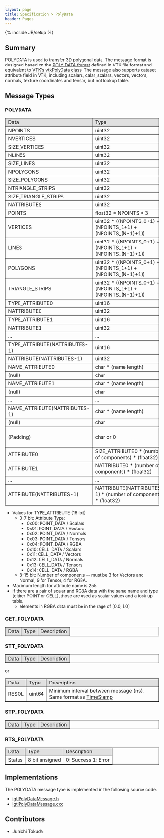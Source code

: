 ```yaml
---
layout: page
title: Specification > PolyData
header: Pages
---
```

{% include JB/setup %}


## Summary

POLYDATA is used to transfer 3D polygonal data. The message format is designed based on the [POLY DATA format](http://www.vtk.org/VTK/img/file-formats.pdf) defined in VTK file format and equivalent to [VTK's vtkPolyData class](http://noodle.med.yale.edu/vtk5/classvtkPolyData.html). The message also supports dataset attribute field in VTK, including scalars, calar_scalars, vectors, vectors, normals, texture coordinates and tensor, but not lookup table.

## Message Types

### POLYDATA

<table border="1" cellpadding="5" cellspacing="0" align="center">

<tbody><tr>
<td style="background:#e0e0e0;"> Data
</td><td style="background:#e0e0e0;"> Type
</td><td style="background:#e0e0e0;"> Description
</td></tr>
<tr>
<td align="left"> NPOINTS
</td><td align="left"> uint32
</td><td align="left"> Number of points
</td></tr>
<tr>
<td align="left"> NVERTICES
</td><td align="left"> uint32
</td><td align="left"> Number of vertices
</td></tr>
<tr>
<td align="left"> SIZE_VERTICES
</td><td align="left"> uint32
</td><td align="left"> Total size of vertices data
</td></tr>
<tr>
<td align="left"> NLINES
</td><td align="left"> uint32
</td><td align="left"> Number of lines
</td></tr>
<tr>
<td align="left"> SIZE_LINES
</td><td align="left"> uint32
</td><td align="left"> Total size of line data
</td></tr>
<tr>
<td align="left"> NPOLYGONS
</td><td align="left"> uint32
</td><td align="left"> Number of polygons
</td></tr>
<tr>
<td align="left"> SIZE_POLYGONS
</td><td align="left"> uint32
</td><td align="left"> Total size of polygon data
</td></tr>
<tr>
<td align="left"> NTRIANGLE_STRIPS
</td><td align="left"> uint32
</td><td align="left"> Number of triangle strips
</td></tr>
<tr>
<td align="left"> SIZE_TRIANGLE_STRIPS
</td><td align="left"> uint32
</td><td align="left"> Total size of triangle strips data
</td></tr>
<tr>
<td align="left"> NATTRIBUTES
</td><td align="left"> uint32
</td><td align="left"> Number of dataset attributes
</td></tr>
<tr>
<td align="left"> POINTS
</td><td align="left"> float32 * NPOINTS * 3
</td><td align="left"> Coordinates of points (P0x, P0y, P0z, P1x, P1y, P1z, ... P(n-1)x, P(n-1)y, P(n-1)z
</td></tr>
<tr>
<td align="left"> VERTICES
</td><td align="left"> uint32 * ((NPOINTS_0+1) + (NPOINTS_1+1) + (NPOINTS_(N-1)+1))
</td><td align="left"> array of vertices ((NPOINTS_0, index_0_0, index_0_1, ....), (NPOINTS_1, index_1_0, index_1_1, ....), ..., (NPOINTS_(N-1), index_(N-1)_0, index_(N-1)_1, ....))
</td></tr>
<tr>
<td align="left"> LINES
</td><td align="left"> uint32 * ((NPOINTS_0+1) + (NPOINTS_1+1) + (NPOINTS_(N-1)+1))
</td><td align="left"> array of vertices ((NPOINTS_0, index_0_0, index_0_1, ....), (NPOINTS_1, index_1_0, index_1_1, ....), ..., (NPOINTS_(N-1), index_(N-1)_0, index_(N-1)_1, ....))
</td></tr>
<tr>
<td align="left"> POLYGONS
</td><td align="left"> uint32 * ((NPOINTS_0+1) + (NPOINTS_1+1) + (NPOINTS_(N-1)+1))
</td><td align="left"> array of vertices ((NPOINTS_0, index_0_0, index_0_1, ....), (NPOINTS_1, index_1_0, index_1_1, ....), ..., (NPOINTS_(N-1), index_(N-1)_0, index_(N-1)_1, ....))
</td></tr>
<tr>
<td align="left"> TRIANGLE_STRIPS
</td><td align="left"> uint32 * ((NPOINTS_0+1) + (NPOINTS_1+1) + (NPOINTS_(N-1)+1))
</td><td align="left"> array of vertices ((NPOINTS_0, index_0_0, index_0_1, ....), (NPOINTS_1, index_1_0, index_1_1, ....), ..., (NPOINTS_(N-1), index_(N-1)_0, index_(N-1)_1, ....))
</td></tr>
<tr>
<td align="left"> TYPE_ATTRIBUTE0
</td><td align="left"> uint16
</td><td align="left"> Type of dataset attribute 0 (including number of components for scalar type)
</td></tr>
<tr>
<td align="left"> NATTRIBUTE0
</td><td align="left"> uint32
</td><td align="left"> Number of data for attribute 0
</td></tr>
<tr>
<td align="left"> TYPE_ATTRIBUTE1
</td><td align="left"> uint16
</td><td align="left"> Type of dataset attribute 1 (including number of components for scalar type)
</td></tr>
<tr>
<td align="left"> NATTRIBUTE1
</td><td align="left"> uint32
</td><td align="left"> Number of data for attribute1
</td></tr>
<tr>
<td align="left"> ...
</td><td align="left"> ...
</td><td align="left"> ...
</td></tr>
<tr>
<td align="left"> TYPE_ATTRIBUTE(NATTRIBUTES-1)
</td><td align="left"> uint16
</td><td align="left"> Type of dataset attribute 1 (including number of components for scalar type)
</td></tr>
<tr>
<td align="left"> NATTRIBUTE(NATTRIBUTES-1)
</td><td align="left"> uint32
</td><td align="left"> Number of data for attribute2
</td></tr>
<tr>
<td align="left"> NAME_ATTRIBUTE0
</td><td align="left"> char * (name length)
</td><td align="left"> Name of attribute 0
</td></tr>
<tr>
<td align="left"> (null)
</td><td align="left"> char
</td><td align="left"> (null)
</td></tr>
<tr>
<td align="left"> NAME_ATTRIBUTE1
</td><td align="left"> char * (name length)
</td><td align="left"> Name of attribute 1
</td></tr>
<tr>
<td align="left"> (null)
</td><td align="left"> char
</td><td align="left"> (null)
</td></tr>
<tr>
<td align="left"> ...
</td><td align="left"> ...
</td><td align="left"> ...
</td></tr>
<tr>
<td align="left"> NAME_ATTRIBUTE(NATTRIBUTES-1)
</td><td align="left"> char * (name length)
</td><td align="left"> Name of attribute (NATTRIBUTES-1)
</td></tr>
<tr>
<td align="left"> (null)
</td><td align="left"> char
</td><td align="left"> (null)
</td></tr>
<tr>
<td align="left"> (Padding)
</td><td align="left"> char or 0
</td><td align="left"> Padding (inserted if (NAMESIZE_ATTRIBUTE0+1+NAMESIZE_ATTRIBUTE1+1+...NAMESIZE_ATTRIBUTE(NATTRIBUTES-1)+1)&nbsp;% 2 == 1)
</td></tr>
<tr>
<td align="left"> ATTRIBUTE0
</td><td align="left"> SIZE_ATTRIBUTE0 * (number of components) * (float32)
</td><td align="left"> Actual attribute data
</td></tr>
<tr>
<td align="left"> ATTRIBUTE1
</td><td align="left"> NATTRIBUTE0 * (number of components) * (float32)
</td><td align="left"> Actual attribute data
</td></tr>
<tr>
<td align="left"> ...
</td><td align="left"> ...
</td><td align="left"> ...
</td></tr>
<tr>
<td align="left"> ATTRIBUTE(NATTRIBUTES-1)
</td><td align="left"> NATTRIBUTE(NATTRIBUTES-1) * (number of components) * (float32)
</td><td align="left"> Actual attribute data
</td></tr>
</tbody></table>


* Values for TYPE_ATTRIBUTE (16-bit)
  * 0-7 bit: Attribute Type:
    * 0x00: POINT_DATA / Scalars
    * 0x01: POINT_DATA / Vectors
    * 0x02: POINT_DATA / Normals
    * 0x03: POINT_DATA / Tensors
    * 0x04: POINT_DATA / RGBA
    * 0x10: CELL_DATA / Scalars
    * 0x11: CELL_DATA / Vectors
    * 0x12: CELL_DATA / Normals
    * 0x13: CELL_DATA / Tensors
    * 0x14: CELL_DATA / RGBA
  * 8-15 bit: Number of components -- must be 3 for Vectors and Normal, 9 for Tensor, 4 for RGBA.
* Maximum length for attribute name is 255
* If there are a pair of scalar and RGBA data with the same name and type (either POINT or CELL), those are used as scalar values and a look up table.
  * elements in RGBA data must be in the rage of \[0.0, 1.0\]

### GET_POLYDATA

<table border="1" cellpadding="5" cellspacing="0" align="center">

<tbody><tr>
<td style="background:#e0e0e0;"> Data
</td><td style="background:#e0e0e0;"> Type
</td><td style="background:#e0e0e0;"> Description
</td></tr>
</tbody></table>

### STT_POLYDATA

<table border="1" cellpadding="5" cellspacing="0" align="center">

<tbody><tr>
<td align="left" style="background:#e0e0e0;"> Data
</td><td align="left" style="background:#e0e0e0;"> Type
</td><td align="left" style="background:#e0e0e0;"> Description
</td></tr>
</tbody></table>

or 

<table border="1" cellpadding="5" cellspacing="0" align="center">

<tbody><tr>
<td align="left" style="background:#e0e0e0;"> Data
</td><td align="left" style="background:#e0e0e0;"> Type
</td><td align="left" style="background:#e0e0e0;"> Description
</td></tr>
<tr>
<td align="left"> RESOL
</td><td align="left"> uint64
</td><td align="left"> Minimum interval between message (ns). Same format as <a href="/Wiki/index.php/OpenIGTLink/Timestamp" title="OpenIGTLink/Timestamp">TimeStamp</a>
</td></tr>
</tbody></table>

### STP_POLYDATA

<table border="1" cellpadding="5" cellspacing="0" align="center">

<tbody><tr>
<td style="background:#e0e0e0;"> Data
</td><td style="background:#e0e0e0;"> Type
</td><td style="background:#e0e0e0;"> Description
</td></tr>
</tbody></table>


### RTS_POLYDATA


<table border="1" cellpadding="5" cellspacing="0" align="center">

<tbody><tr>
<td style="background:#e0e0e0;"> Data
</td><td style="background:#e0e0e0;"> Type
</td><td style="background:#e0e0e0;"> Description
</td></tr>
<tr>
<td align="left"> Status
</td><td align="left"> 8 bit unsigned
</td><td align="left"> 0: Success 1: Error
</td></tr>
</tbody></table>

## Implementations

The POLYDATA message type is implemented in the following source code.

* [igtlPolyDataMessage.h](https://github.com/openigtlink/OpenIGTLink/blob/master/Source/igtlPolyDataMessage.h)
* [igtlPolyDataMessage.cxx](https://github.com/openigtlink/OpenIGTLink/blob/master/Source/igtlPolyDataMessage.cxx)



## Contributors

* Junichi Tokuda









